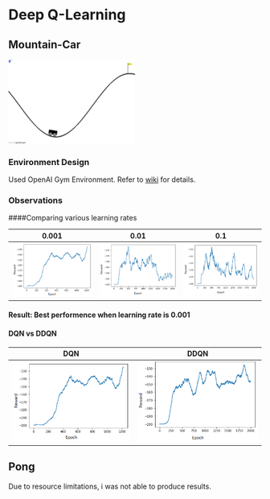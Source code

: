 # Deep Q-Learning

## Mountain-Car

<img src="./figs/mountain_car.gif" width="50%">

### Environment Design
Used OpenAI Gym Environment. Refer to [wiki](https://github.com/openai/gym/wiki/MountainCar-v0) for details.

### Observations
####Comparing various learning rates

| 0.001 | 0.01 | 0.1 |
| --- | --- | --- |
| ![mc_lr001](https://github.com/sagarjinde/Reinforcement-Learning-Project/blob/master/DQN/figs/mc_lr0.001.png) | ![mc_lr01](https://github.com/sagarjinde/Reinforcement-Learning-Project/blob/master/DQN/figs/mc_lr0.01.png) | ![mc_lr1](https://github.com/sagarjinde/Reinforcement-Learning-Project/blob/master/DQN/figs/mc_lr0.1.png) |
#### Result: Best performence when learning rate is 0.001 

#### DQN vs DDQN
| DQN | DDQN |
| --- | --- |
| ![mc_lr001](https://github.com/sagarjinde/Reinforcement-Learning-Project/blob/master/DQN/figs/mc_lr0.001.png) | ![mc_ddqn](https://github.com/sagarjinde/Reinforcement-Learning-Project/blob/master/DQN/figs/mc_ddqn.png) |

## Pong 
Due to resource limitations, i was not able to produce results.